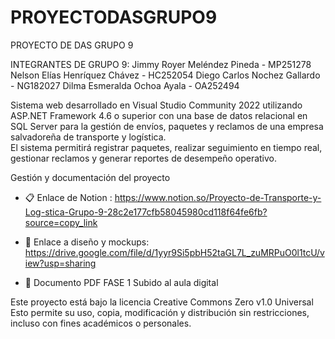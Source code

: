 # PROYECTODASGRUPO9
PROYECTO DE DAS GRUPO 9

INTEGRANTES DE GRUPO 9:
Jimmy Royer Meléndez Pineda - MP251278
Nelson Elías Henríquez Chávez - HC252054
Diego Carlos Nochez Gallardo - NG182027
Dilma Esmeralda Ochoa Ayala - OA252494

Sistema web desarrollado en Visual Studio Community 2022 utilizando ASP.NET Framework 4.6 o superior con una base de datos relacional en SQL Server para la gestión de envíos, paquetes y reclamos de una empresa salvadoreña de transporte y logística.  
El sistema permitirá registrar paquetes, realizar seguimiento en tiempo real, gestionar reclamos y generar reportes de desempeño operativo.

Gestión y documentación del proyecto

- 📋 Enlace de Notion : https://www.notion.so/Proyecto-de-Transporte-y-Log-stica-Grupo-9-28c2e177cfb58045980cd118f64fe6fb?source=copy_link

- 🎨 Enlace a diseño y mockups: https://drive.google.com/file/d/1yyr9Si5pbH52taGL7L_zuMRPuO0l1tcU/view?usp=sharing

- 📄 Documento PDF FASE 1 Subido al aula digital

Este proyecto está bajo la licencia Creative Commons Zero v1.0 Universal 
Esto permite su uso, copia, modificación y distribución sin restricciones, incluso con fines académicos o personales.
